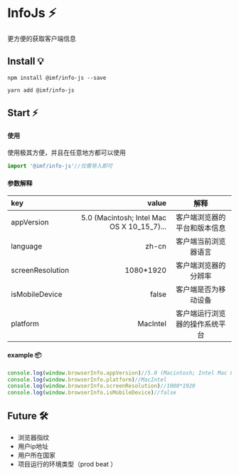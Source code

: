 # InfoJs ⚡
更方便的获取客户端信息

## Install 💡
```shell
npm install @imf/info-js --save

yarn add @imf/info-js
```

## Start ⚡️

#### 使用
使用极其方便，并且在任意地方都可以使用
```ts
import '@imf/info-js'//仅需导入即可
```

#### 参数解释
| key | value | 解释 |
| :-----| ----: | :----: |
| appVersion | 5.0 (Macintosh; Intel Mac OS X 10_15_7)... | 客户端浏览器的平台和版本信息|
| language | zh-cn |客户端当前浏览器语言  |
| screenResolution | 1080*1920 | 客户端浏览器的分辨率 |
| isMobileDevice | false| 客户端是否为移动设备 |
| platform | MacIntel | 客户端运行浏览器的操作系统平台 |
#### example 📦
```ts
console.log(window.browserInfo.appVersion)//5.0 (Macintosh; Intel Mac OS X 10_15_7) AppleWebKit/537.36 (KHTML, like Gecko) Chrome/91.0.4472.114 Safari/537.36
console.log(window.browserInfo.platform)//MacIntel
console.log(window.browserInfo.screenResolution)//1080*1920
console.log(window.browserInfo.isMobileDevice)//false
```
## Future 🛠️
* 浏览器指纹
* 用户ip地址
* 用户所在国家
* 项目运行的环境类型（prod beat ）
